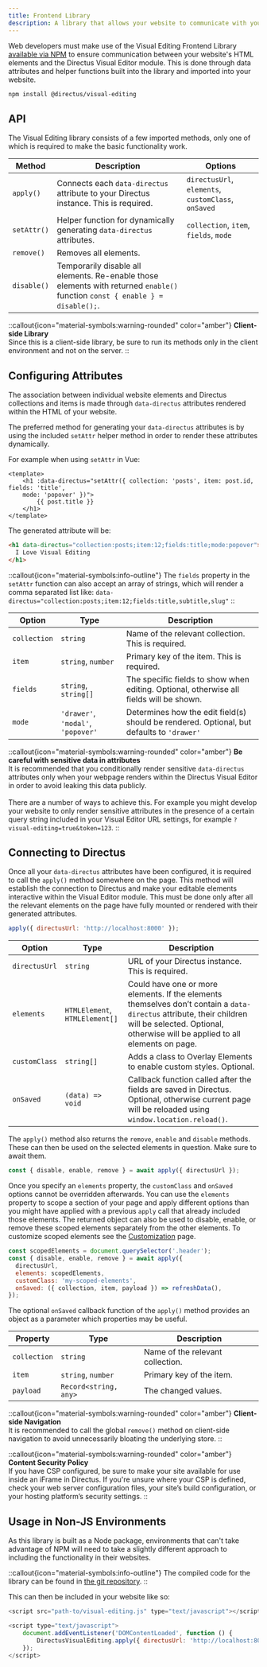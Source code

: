 ```yaml
---
title: Frontend Library
description: A library that allows your website to communicate with your Directus project and enables Visual Editing.
---
```


Web developers must make use of the Visual Editing Frontend Library [available via NPM](https://www.npmjs.com/package/@directus/visual-editing) to ensure communication between your website's HTML elements and the Directus Visual Editor module. This is done through data attributes and helper functions built into the library and imported into your website.

```bash
npm install @directus/visual-editing
```

## API

The Visual Editing library consists of a few imported methods, only one of which is required to make the basic functionality work.

| Method             | Description                                                                          | Options |
| ------------------ | -------------------------------------------------------------------------------------| ------- |
| `apply()`          | Connects each `data-directus` attribute to your Directus instance. This is required. | `directusUrl`, `elements`, `customClass`, `onSaved` |
| `setAttr()`        | Helper function for dynamically generating `data-directus` attributes.               | `collection`, `item`, `fields`, `mode`              |
| `remove()`         | Removes all elements.                                                                | |
| `disable()`        | Temporarily disable all elements. Re-enable those elements with returned `enable()` function `const { enable } = disable();`. | |

::callout{icon="material-symbols:warning-rounded" color="amber"}
**Client-side Library**  
Since this is a client-side library, be sure to run its methods only in the client environment and not on the server.
::

## Configuring Attributes

The association between individual website elements and Directus collections and items is made through `data-directus` attributes rendered within the HTML of your website.

The preferred method for generating your `data-directus` attributes is by using the included `setAttr` helper method in order to render these attributes dynamically.

For example when using `setAttr` in Vue:

```vue
<template>
    <h1 :data-directus="setAttr({ collection: 'posts', item: post.id, fields: 'title',
    mode: 'popover' })">
        {{ post.title }}
    </h1>
</template>
```

The generated attribute will be:

```html
<h1 data-directus="collection:posts;item:12;fields:title;mode:popover">
  I Love Visual Editing
</h1>
```

::callout{icon="material-symbols:info-outline"}
The `fields` property in the `setAttr` function can also accept an array of strings, which will render a comma separated list like: `data-directus="collection:posts;item:12;fields:title,subtitle,slug"`
::

| Option | Type | Description |
| ------ | ---- | ----------- |
| `collection`  | `string`                           | Name of the relevant collection. This is required. |
| `item`        | `string`, `number`                 | Primary key of the item. This is required. |
| `fields`      | `string`, `string[]`               | The specific fields to show when editing. Optional, otherwise all fields will be shown. |
| `mode`        | `'drawer'`, `'modal'`, `'popover'` | Determines how the edit field(s) should be rendered. Optional, but defaults to `'drawer'` |

::callout{icon="material-symbols:warning-rounded" color="amber"}
**Be careful with sensitive data in attributes**  
It is recommended that you conditionally render sensitive `data-directus` attributes only when your webpage renders within the Directus Visual Editor in order to avoid leaking this data publicly. <br><br> There are a number of ways to achieve this. For example you might develop your website to only render sensitive attributes in the presence of a certain query string included in your Visual Editor URL settings, for example `?visual-editing=true&token=123`.
::

## Connecting to Directus

Once all your `data-directus` attributes have been configured, it is required to call the `apply()` method somewhere on the page. This method will establish the connection to Directus and make your editable elements interactive within the Visual Editor module. This must be done only after all the relevant elements on the page have fully mounted or rendered with their generated attributes.

```js
apply({ directusUrl: 'http://localhost:8000' });
```

| Option | Type | Description |
| ------ | ---- | ----------- |
| `directusUrl` | `string`                           | URL of your Directus instance. This is required. |
| `elements`    | `HTMLElement`, `HTMLElement[]`     | Could have one or more elements. If the elements themselves don’t contain a `data-directus` attribute, their children will be selected. Optional, otherwise will be applied to all elements on page. |
| `customClass` | `string[]`                         | Adds a class to Overlay Elements to enable custom styles. Optional.|
| `onSaved`     | `(data) => void`                   | Callback function called after the fields are saved in Directus. Optional, otherwise current page will be reloaded using `window.location.reload()`. |

The `apply()` method also returns the `remove`, `enable` and `disable` methods. These can then be used on the selected elements in question. Make sure to await them.

```js
const { disable, enable, remove } = await apply({ directusUrl });
```

Once you specify an `elements` property, the `customClass` and `onSaved` options cannot be overridden afterwards. You can use the `elements` property to scope a section of your page and apply different options than you might have applied with a previous `apply` call that already included those elements. The returned object can also be used to disable, enable, or remove these scoped elements separately from the other elements. To customize scoped elements see the [Customization](/guides/content/visual-editor/customization) page.

```js
const scopedElements = document.querySelector('.header');
const { disable, enable, remove } = await apply({
  directusUrl,
  elements: scopedElements,
  customClass: 'my-scoped-elements',
  onSaved: ({ collection, item, payload }) => refreshData(),
});
```

The optional `onSaved` callback function of the `apply()` method provides an object as a parameter which properties may be useful.

| Property | Type | Description |
| --------- | ---- | ----------- |
| `collection` | `string`              | Name of the relevant collection. |
| `item` | `string`, `number` | Primary key of the item. |
| `payload` | `Record<string, any>` | The changed values. |

::callout{icon="material-symbols:warning-rounded" color="amber"}
**Client-side Navigation**  
It is recommended to call the global `remove()` method on client-side navigation to avoid unnecessarily bloating the underlying store.
::

::callout{icon="material-symbols:warning-rounded" color="amber"}
**Content Security Policy**  
If you have CSP configured, be sure to make your site available for use inside an iFrame in Directus. If you're unsure where your CSP is defined, check your web server configuration files, your site’s build configuration, or your hosting platform’s security settings.
::

## Usage in Non-JS Environments

As this library is built as a Node package, environments that can't take advantage of NPM will need to take a slightly different approach to including the functionality in their websites.

::callout{icon="material-symbols:info-outline"}
The compiled code for the library can be found in [the git repository](https://github.com/directus/visual-editing/blob/main/dist/visual-editing.js). 
::

This can then be included in your website like so:

```js
<script src="path-to/visual-editing.js" type="text/javascript"></script>
```

```js
<script type="text/javascript">
	document.addEventListener('DOMContentLoaded', function () {
		DirectusVisualEditing.apply({ directusUrl: 'http://localhost:8000' });
	});
</script>
```
